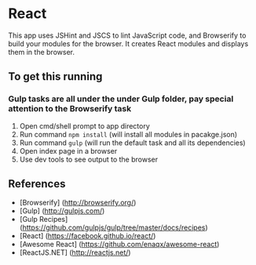 # React
This app uses JSHint and JSCS to lint JavaScript code, and Browserify to build your modules for the browser. It creates React modules and displays them in the browser.

## To get this running
### Gulp tasks are all under the under Gulp folder, pay special attention to the Browserify task
1. Open cmd/shell prompt to app directory
2. Run command ```npm install``` (will install all modules in pacakge.json)
3. Run command ```gulp``` (will run the default task and all its dependencies)
4. Open index page in a browser
5. Use dev tools to see output to the browser


## References
* [Browserify] (http://browserify.org/)
* [Gulp] (http://gulpjs.com/)
* [Gulp Recipes] (https://github.com/gulpjs/gulp/tree/master/docs/recipes)
* [React] (https://facebook.github.io/react/)
* [Awesome React] (https://github.com/enaqx/awesome-react)
* [ReactJS.NET] (http://reactjs.net/)
